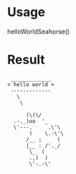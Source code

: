 # Usage
helloWorldSeahorse()
# Result
```
 _____________
< hello world >
 -------------
   \
    \

      (\(\/
  .-._)oo  '_
  \'---.     .\'\
       )    \.-\'\
      /__ ;     (
      |__ : /'._/
       \_  (
       .,)  )
       \'-.-\'

```
